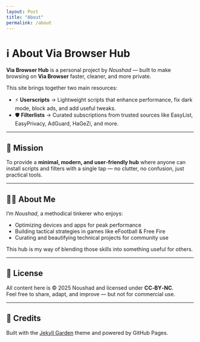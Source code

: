 ```yaml
---
layout: Post
title: "About"
permalink: /about
---
```


# ℹ️ About Via Browser Hub

**Via Browser Hub** is a personal project by *Noushad* — built to make browsing on **Via Browser** faster, cleaner, and more private.  

This site brings together two main resources:

- ⚡ **Userscripts** → Lightweight scripts that enhance performance, fix dark mode, block ads, and add useful tweaks.  
- 🛡️ **Filterlists** → Curated subscriptions from trusted sources like EasyList, EasyPrivacy, AdGuard, HaGeZi, and more.  

---

## 🎯 Mission
To provide a **minimal, modern, and user‑friendly hub** where anyone can install scripts and filters with a single tap — no clutter, no confusion, just practical tools.

---

## 👨‍💻 About Me
I’m *Noushad*, a methodical tinkerer who enjoys:
- Optimizing devices and apps for peak performance  
- Building tactical strategies in games like eFootball & Free Fire  
- Curating and beautifying technical projects for community use  

This hub is my way of blending those skills into something useful for others.

---

## 📜 License
All content here is © 2025 Noushad and licensed under **CC‑BY‑NC**.  
Feel free to share, adapt, and improve — but not for commercial use.

---

## 🙌 Credits
Built with the [Jekyll Garden](https://github.com/Jekyll-Garden/jekyll-garden.github.io) theme and powered by GitHub Pages.
